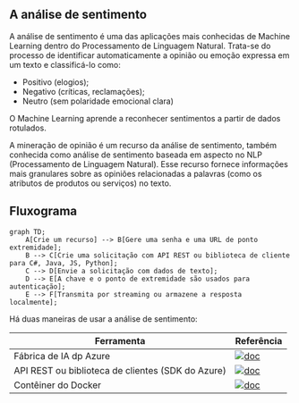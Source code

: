 ## **A análise de sentimento**


A análise de sentimento é uma das aplicações mais conhecidas de Machine Learning dentro do Processamento de Linguagem Natural.
Trata-se do processo de identificar automaticamente a opinião ou emoção expressa em um texto e classificá-lo como:
- Positivo (elogios);
- Negativo (críticas, reclamações);
- Neutro (sem polaridade emocional clara)

O Machine Learning aprende a reconhecer sentimentos a partir de dados rotulados.

A mineração de opinião é um recurso da análise de sentimento, também conhecida como análise de sentimento baseada em aspecto no NLP (Processamento de Linguagem Natural). Esse recurso fornece informações mais granulares sobre as opiniões relacionadas a palavras (como os atributos de produtos ou serviços) no texto.

## **Fluxograma**


```mermaid
graph TD;
    A[Crie um recurso] --> B[Gere uma senha e uma URL de ponto extremidade];
    B --> C[Crie uma solicitação com API REST ou biblioteca de cliente para C#, Java, JS, Python];
    C --> D[Envie a solicitação com dados de texto];
    D --> E[A chave e o ponto de extremidade são usados para autenticação];
    E --> F[Transmita por streaming ou armazene a resposta localmente];
```



Há duas maneiras de usar a análise de sentimento:

|Ferramenta|Referência|
|----------|----------|
|Fábrica de IA dp Azure|[![doc](https://img.shields.io/badge/Acesse-0077B5?style=for-the-badge&logo=linkedin&logoColor=white)](https://ai.azure.com/?cid=learnDocs)|    |
|API REST ou biblioteca de clientes (SDK do Azure)|[![doc](https://img.shields.io/badge/Acesse-0077B5?style=for-the-badge&logo=linkedin&logoColor=white)](https://ai.azure.com/?cid=learnDocs)|
|Contêiner do Docker|[![doc](https://img.shields.io/badge/Acesse-0077B5?style=for-the-badge&logo=linkedin&logoColor=white)](https://learn.microsoft.com/pt-br/azure/ai-services/language-service/sentiment-opinion-mining/how-to/use-containers)|     


